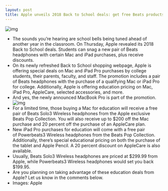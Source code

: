 ```yaml
---
layout: post
title: Apple unveils 2018 Back to School deals: get free Beats products and discounts
---
```

![img](http://media.idownloadblog.com/wp-content/uploads/2018/07/back-to-school-2018.jpg)
* The sounds you’re hearing are school bells being tuned ahead of another year in the classroom. On Thursday, Apple revealed its 2018 Back to School deals. Students can snag a new pair of Beats headphones with certain Mac and iPad purchases, plus receive discounts. 
* On its newly refreshed Back to School shopping webpage, Apple is offering special deals on Mac and iPad Pro purchases by college students, their parents, faculty, and staff. The promotion includes a pair of Beats headphones with the purchase of a qualifying Mac or iPad Pro for college. Additionally, Apple is offering education pricing on Mac, iPad Pro, AppleCare, selected accessories, and more.
* And yes, the newly announced MacBook Pro is part of the promotion.
![img](http://media.idownloadblog.com/wp-content/uploads/2018/07/back-to-school-2018-2.jpg)
* For a limited time, those buying a Mac for education will receive a free pair of Beats Solo3 Wireless headphones from the Apple exclusive Beats Pop Collection. You will also receive up to $200 off the Mac purchase and 20 percent off the purchase of an AppleCare plan.
* New iPad Pro purchases for education will come with a free pair of Powerbeats3 Wireless headphones from the Beats Pop Collection. Additionally, there’s special educational pricing on both the purchase of the tablet and Apple Pencil. A 20 percent discount on AppleCare is also available.
* Usually, Beats Solo3 Wireless headphones are priced at $299.99 from Apple, while Powerbeats3 Wireless headphones would set you back $199.95.
* Are you planning on taking advantage of these education deals from Apple? Let us know in the comments below.
* Images: Apple

